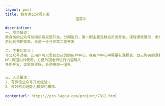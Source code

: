 ```yaml
---                
layout: post       
title: 教育类公众号开发
                                招募中
           
description: 
一、项目描述：
教育类的公众号前端后端完整开发，分期进行。第一期主要是静态页面开发，课程课表展示，老师相关信息展示。
若达到预期效果，会进一步合作第二期开发

二、主要功能点：
与公众号对接，让用户可以看到自己的的用户中心，在用户中心中需要有课程表，自己购买的课程，老师信息。后端可以人工输入学生反馈，并且可按时推送到指定用户
URL可国内外使用，方便外国老师进行内容输入
多期开发，如果效果好，会使用同一团队


三、人员要求：
1、有微信公众号开发经验；
2、良好的沟通能力和契约精神。
     
contenturl: https://pro.lagou.com/project/7812.html      
---                 
```

